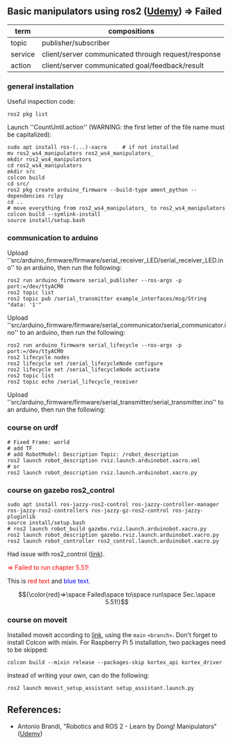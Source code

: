 ## Basic manipulators using ros2 (<a href="https://www.udemy.com/course/robotics-and-ros-2-learn-by-doing-manipulators/">Udemy</a>) => Failed

| term | compositions | 
| - | - | 
| topic | publisher/subscriber | 
| service | client/server communicated through request/response |
| action | client/server communicated goal/feedback/result |

### general installation

Useful inspection code:

    ros2 pkg list

Launch ''CountUntil.action'' (WARNING: the first letter of the file name must be capitalized):

    sudo apt install ros-(...)-xacro     # if not installed
    mv ros2_ws4_manipulators ros2_ws4_manipulators_
    mkdir ros2_ws4_manipulators
    cd ros2_ws4_manipulators
    mkdir src
    colcon build
    cd src/
    ros2 pkg create arduino_firmware --build-type ament_python --dependencies rclpy
    cd ..
    # move everything from ros2_ws4_manipulators_ to ros2_ws4_manipulators
    colcon build --symlink-install
    source install/setup.bash

### communication to arduino

Upload ''src/arduino_firmware/firmware/serial_receiver_LED/serial_receiver_LED.ino'' to an arduino, then run the following:
    
    ros2 run arduino_firmware serial_publisher --ros-args -p port:=/dev/ttyACM0
    ros2 topic list
    ros2 topic pub /serial_transmitter example_interfaces/msg/String "data: '1'"

Upload ''src/arduino_firmware/firmware/serial_communicator/serial_communicator.ino'' to an arduino, then run the following:

    ros2 run arduino_firmware serial_lifecycle --ros-args -p port:=/dev/ttyACM0
    ros2 lifecycle nodes
    ros2 lifecycle set /serial_lifecycleNode configure
    ros2 lifecycle set /serial_lifecycleNode activate
    ros2 topic list
    ros2 topic echo /serial_lifecycle_receiver

Upload ''src/arduino_firmware/firmware/serial_transmitter/serial_transmitter.ino'' to an arduino, then run the following:

### course on urdf

    # Fixed Frame: world
    # add TF
    # add RobotModel: Description Topic: /robot_description
    ros2 launch robot_description rviz.launch.arduinobot.xacro.xml
    # or
    ros2 launch robot_description rviz.launch.arduinobot.xacro.py

### course on gazebo ros2_control
    sudo apt install ros-jazzy-ros2-control ros-jazzy-controller-manager ros-jazzy-ros2-controllers ros-jazzy-gz-ros2-control ros-jazzy-pluginlib
    source install/setup.bash
    # ros2 launch robot_build gazebo.rviz.launch.arduinobot.xacro.py
    ros2 launch robot_description gazebo.rviz.launch.arduinobot.xacro.py
    ros2 launch robot_controller ros2_control.launch.arduinobot.xacro.py

Had issue with ros2_control (<a href="https://github.com/ros-controls/gz_ros2_control/issues/567#issuecomment-2833271693">link</a>).

<span style="color:red"> => Failed to run chapter 5.51!</span>

This is <span style="color:red">red text</span> and <span style="color:blue">blue text</span>.

$${\color{red}=>\space Failed\space to\space run\space Sec.\space 5.51!}$$	


### course on moveit

Installed moveit according to <a href="https://moveit.picknik.ai/main/doc/tutorials/getting_started/getting_started.html">link</a>, using the ``main`` ``<branch>``. Don't forget to install Colcon with mixin. For Raspberry Pi 5 installation, two packages need to be skipped:

    colcon build --mixin release --packages-skip kortex_api kortex_driver

Instead of writing your own, can do the following:
    
    ros2 launch moveit_setup_assistant setup_assistant.launch.py


## References:
- Antonio Brandi, "Robotics and ROS 2 - Learn by Doing! Manipulators" (<a href="https://www.udemy.com/course/robotics-and-ros-2-learn-by-doing-manipulators/">Udemy</a>)

